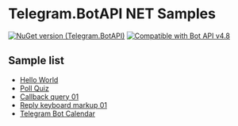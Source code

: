 # Telegram.BotAPI NET Samples
[![NuGet version (Telegram.BotAPI)](https://img.shields.io/nuget/v/Telegram.BotAPI.svg?style=flat-square)](https://www.nuget.org/packages/Telegram.BotAPI/)
[![Compatible with Bot API v4.8](https://img.shields.io/badge/Bot%20API%20version-v4.8-blue?style=flat-square)](https://core.telegram.org/bots/api#april-24-2020)

## Sample list
- [Hello World](Hello%20World/readme.md)
- [Poll Quiz](Poll%20Quiz%2001/readme.md)
- [Callback query 01](Callback%20query%20button%2001/readme.md)
- [Reply keyboard markup 01](ReplyKeyboardMarkup%2001/readme.md)
- [Telegram Bot Calendar](Telegram%20Calendar/readme.md)
